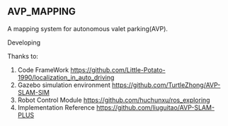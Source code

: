 ## AVP_MAPPING

A mapping system for autonomous valet parking(AVP).

Developing 


Thanks to:

1. Code FrameWork https://github.com/Little-Potato-1990/localization_in_auto_driving
2. Gazebo simulation environment https://github.com/TurtleZhong/AVP-SLAM-SIM
3. Robot Control Module https://github.com/huchunxu/ros_exploring
4. Implementation Reference https://github.com/liuguitao/AVP-SLAM-PLUS
